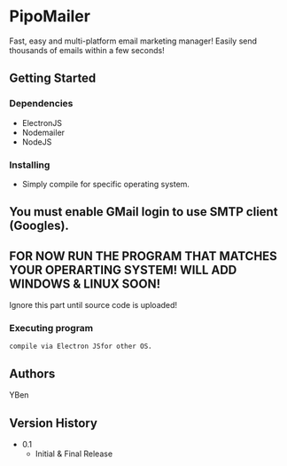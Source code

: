 # PipoMailer
Fast, easy and multi-platform email marketing manager! Easily send thousands of emails within a few seconds!

## Getting Started

### Dependencies

* ElectronJS
* Nodemailer
* NodeJS

### Installing

* Simply compile for specific operating system.


## You must enable GMail login to use SMTP client (Googles).
## FOR NOW RUN THE PROGRAM THAT MATCHES YOUR OPERARTING SYSTEM! WILL ADD WINDOWS & LINUX SOON!

Ignore this part until source code is uploaded!

### Executing program

```
compile via Electron JSfor other OS.
```


## Authors

YBen

## Version History

* 0.1
    * Initial & Final Release
